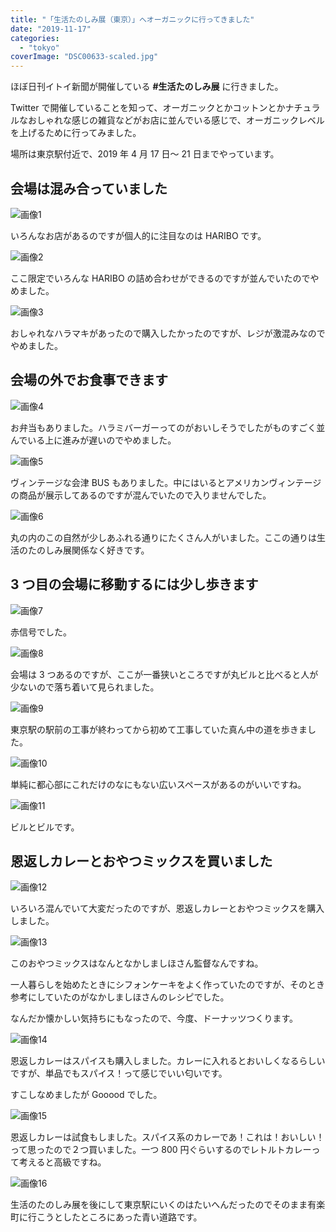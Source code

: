```yaml
---
title: "「生活たのしみ展（東京）」へオーガニックに行ってきました"
date: "2019-11-17"
categories:
  - "tokyo"
coverImage: "DSC00633-scaled.jpg"
---
```


ほぼ日刊イトイ新聞が開催している **#生活たのしみ展** に行きました。

Twitter で開催していることを知って、オーガニックとかコットンとかナチュラルなおしゃれな感じの雑貨などがお店に並んでいる感じで、オーガニックレベルを上げるために行ってみました。

場所は東京駅付近で、2019 年 4 月 17 日～ 21 日までやっています。

## 会場は混み合っていました

![画像1](images/picture_pc_07c2690bf3be5d21d195d3e71a69f282.jpg)

いろんなお店があるのですが個人的に注目なのは HARIBO です。

![画像2](images/picture_pc_ee06b3dc733a47e45b04269f59782eaa.jpg)

ここ限定でいろんな HARIBO の詰め合わせができるのですが並んでいたのでやめました。

![画像3](images/picture_pc_ef24675f94e21c467b11c18274ea06f3.jpg)

おしゃれなハラマキがあったので購入したかったのですが、レジが激混みなのでやめました。

## 会場の外でお食事できます

![画像4](images/picture_pc_58c5afb2f7518448346ac51c49fb8dbe.jpg)

お弁当もありました。ハラミバーガーってのがおいしそうでしたがものすごく並んでいる上に進みが遅いのでやめました。

![画像5](images/picture_pc_a079de419b630453d6d9bab7011ae31c.jpg)

ヴィンテージな会津 BUS もありました。中にはいるとアメリカンヴィンテージの商品が展示してあるのですが混んでいたので入りませんでした。

![画像6](images/picture_pc_574dc47c51c9c4a1478eef5011e4fe0f.jpg)

丸の内のこの自然が少しあふれる通りにたくさん人がいました。ここの通りは生活のたのしみ展関係なく好きです。

## 3 つ目の会場に移動するには少し歩きます

![画像7](images/picture_pc_a556437f886ee1303eabd1e87be27fe8.jpg)

赤信号でした。

![画像8](images/picture_pc_2b269bd078dc0902ba915aa1a0d78d85.jpg)

会場は 3 つあるのですが、ここが一番狭いところですが丸ビルと比べると人が少ないので落ち着いて見られました。

![画像9](images/picture_pc_1faddd3fbd2f217d6e815b133b0ac69d.jpg)

東京駅の駅前の工事が終わってから初めて工事していた真ん中の道を歩きました。

![画像10](images/picture_pc_ac8b220449b309c9eb2ef5fd8fd3d7b2.jpg)

単純に都心部にこれだけのなにもない広いスペースがあるのがいいですね。

![画像11](images/picture_pc_820c2742a0589b70b8b2df28c915282b.jpg)

ビルとビルです。

## 恩返しカレーとおやつミックスを買いました

![画像12](images/picture_pc_da07b991c4ae635ff7d024b4af769709.jpg)

いろいろ混んでいて大変だったのですが、恩返しカレーとおやつミックスを購入しました。

![画像13](images/picture_pc_61d75463a31ad933c1ce7ed97810a1aa.jpg)

このおやつミックスはなんとなかしましほさん監督なんですね。

一人暮らしを始めたときにシフォンケーキをよく作っていたのですが、そのとき参考にしていたのがなかしましほさんのレシピでした。

なんだか懐かしい気持ちにもなったので、今度、ドーナッツつくります。

![画像14](images/picture_pc_a4050bd61509b017601d20372a0973ea.jpg)

恩返しカレーはスパイスも購入しました。カレーに入れるとおいしくなるらしいですが、単品でもスパイス！って感じでいい匂いです。

すこしなめましたが Gooood でした。

![画像15](images/picture_pc_8082eaee176ad50d76daa58edf0c5230.jpg)

恩返しカレーは試食もしました。スパイス系のカレーであ！これは！おいしい！って思ったので２つ買いました。一つ 800 円ぐらいするのでレトルトカレーって考えると高級ですね。

![画像16](images/picture_pc_4bec4fb731f58ea728316cb6b41033f0.jpg)

生活のたのしみ展を後にして東京駅にいくのはたいへんだったのでそのまま有楽町に行こうとしたところにあった青い道路です。
